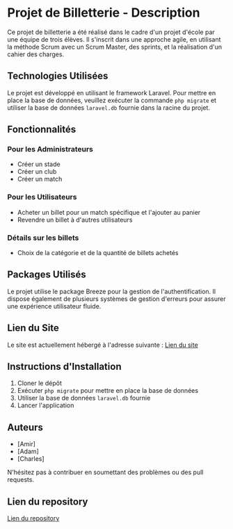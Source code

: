 # Projet de Billetterie - Description

Ce projet de billetterie a été réalisé dans le cadre d'un projet d'école par une équipe de trois élèves. Il s'inscrit dans une approche agile, en utilisant la méthode Scrum avec un Scrum Master, des sprints, et la réalisation d'un cahier des charges.

## Technologies Utilisées
Le projet est développé en utilisant le framework Laravel. Pour mettre en place la base de données, veuillez exécuter la commande `php migrate` et utiliser la base de données `laravel.db` fournie dans la racine du projet.

## Fonctionnalités

### Pour les Administrateurs
- Créer un stade
- Créer un club
- Créer un match

### Pour les Utilisateurs
- Acheter un billet pour un match spécifique et l'ajouter au panier
- Revendre un billet à d'autres utilisateurs

### Détails sur les billets
- Choix de la catégorie et de la quantité de billets achetés

## Packages Utilisés
Le projet utilise le package Breeze pour la gestion de l'authentification. Il dispose également de plusieurs systèmes de gestion d'erreurs pour assurer une expérience utilisateur fluide.

## Lien du Site
Le site est actuellement hébergé à l'adresse suivante : [Lien du site](http://141.145.202.117:8000/)

## Instructions d'Installation
1. Cloner le dépôt
2. Exécuter `php migrate` pour mettre en place la base de données
3. Utiliser la base de données `laravel.db` fournie
4. Lancer l'application

## Auteurs
- [Amir]
- [Adam]
- [Charles]

N'hésitez pas à contribuer en soumettant des problèmes ou des pull requests.

## Lien du repository
[Lien du repository](https://github.com/AmirAK777/AsianCup_Laravel)

